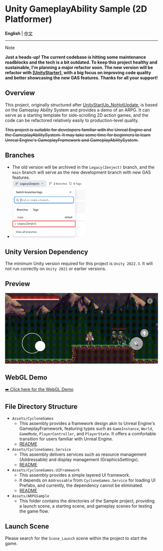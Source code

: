 # Unity GameplayAbility Sample (2D Platformer)

<p align="left"><strong>English</strong> | <a href="README_CHN.md">中文</a></p>

---

> [!NOTE]
> **Just a heads-up! The current codebase is hitting some maintenance roadblocks and the tech is a bit outdated. To keep this project healthy and sustainable, I'm planning a major refactor soon. The new version will be refactor with [[UnityStarter]](https://github.com/MaiKuraki/UnityStarter), with a big focus on improving code quality and better showcasing the new GAS features. Thanks for all your support!**

## Overview

This project, originally structured after [UnityStartUp_NoHotUpdate](https://github.com/MaiKuraki/UnityStartUp_NoHotUpdate), is based on the Gameplay Ability System and provides a demo of an ARPG. It can serve as a starting template for side-scrolling 2D action games, and the code can be refactored relatively easily to production-level quality.

~~This project is suitable for developers familiar with the Unreal Engine and the GameplayAbilitySystem. It may take some time for beginners to learn Unreal Engine's GameplayFramework and GameplayAbilitySystem.~~

## Branches
-   The old version will be archived in the `Legacy(Zenject)` branch, and the `main` branch will serve as the new development branch with new GAS features.
-   <img src="./README/branches.png" alt="Branch Select" style="width: 50%; height: auto; max-width: 360px;" />

## Unity Version Dependency

The minimum Unity version required for this project is `Unity 2022.3`. It will not run correctly on `Unity 2021` or earlier versions.

## Preview

![Preview](./README/preview.gif)

## WebGL Demo

[➡️ Click here for the WebGL Demo](https://maikuraki.github.io/2024/10/07/Unity_WebGL_Demo/)

## File Directory Structure

-   `Assets/CycloneGames`
    -   This assembly provides a framework design akin to Unreal Engine's GameplayFramework, featuring types such as `GameInstance`, `World`, `GameMode`, `PlayerController`, and `PlayerState`. It offers a comfortable transition for users familiar with Unreal Engine.
    -   [README](./GameplayAbilitySystemSample/Assets/CycloneGames/README.md)
-   `Assets/CycloneGames.Service`
    -   This assembly delivers services such as resource management (Addressable) and display management (GraphicsSettings).
    -   [README](./GameplayAbilitySystemSample/Assets/CycloneGames.Service/README.md)
-   `Assets/CycloneGames.UIFramework`
    -   This assembly provides a simple layered UI framework.
    -   It depends on `Addressable` from `CycloneGames.Service` for loading UI Prefabs, and currently, the dependency cannot be eliminated.
    -   [README](./GameplayAbilitySystemSample/Assets/CycloneGames.UIFramework/README.md)
-   `Assets/ARPGSample`
    -   This folder contains the directories of the Sample project, providing a launch scene, a starting scene, and gameplay scenes for testing the game flow.

## Launch Scene

Please search for the `Scene_Launch` scene within the project to start the game.
